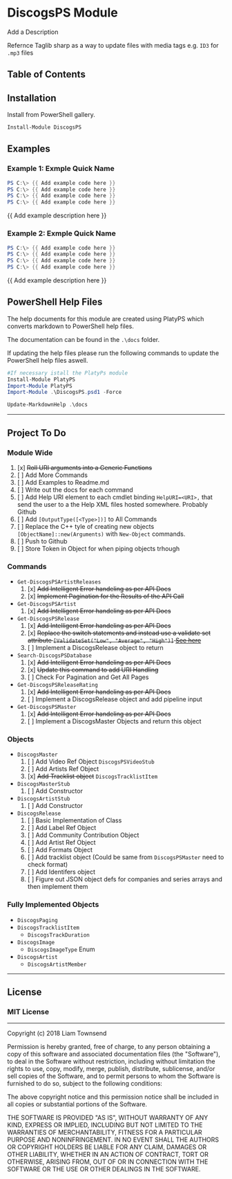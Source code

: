 # DiscogsPS Module

Add a Description

Refernce Taglib sharp as a way to update files with media tags e.g. `ID3` for `.mp3` files

## Table of Contents



## Installation

Install from PowerShell gallery.

```powershell
Install-Module DiscogsPS
```

## Examples

### Example 1: Exmple Quick Name
```powershell
PS C:\> {{ Add example code here }}
PS C:\> {{ Add example code here }}
PS C:\> {{ Add example code here }}
PS C:\> {{ Add example code here }}
```

{{ Add example description here }}

### Example 2: Exmple Quick Name
```powershell
PS C:\> {{ Add example code here }}
PS C:\> {{ Add example code here }}
PS C:\> {{ Add example code here }}
PS C:\> {{ Add example code here }}
```

{{ Add example description here }}

## PowerShell Help Files
The help documents for this module are created using PlatyPS which converts markdown to PowerShell help files.

The documentation can be found in the `.\docs` folder.

If updating the help files please run the following commands to update the PowerShell help files aswell.

``` PowerShell
#If necessary istall the PlatyPs module
Install-Module PlatyPS
Import-Module PlatyPS
Import-Module .\DiscogsPS.psd1 -Force

Update-MarkdownHelp .\docs
```
---
## Project To Do

### Module Wide
1. [x] ~~Roll URI arguments into a Generic Functions~~
2. [ ] Add More Commands
3. [ ] Add Examples to Readme.md
4. [ ] Write out the docs for each command
5. [ ] Add Help URI element to each cmdlet binding `HelpURI=<URI>,` that send the user to a the Help XML files hosted somewhere.
    Probably Github
6. [ ] Add `[OutputType([<Type>])]` to All Commands
7. [ ] Replace the C++ tyle of creating new objects `[ObjectName]::new(Arguments)` with `New-Object` commands.
8. [ ] Push to Github
9. [ ] Store Token in Object for when piping objects trhough

### Commands
- `Get-DiscogsPSArtistReleases`
    1. [x] ~~Add Intelligent Error handeling as per API Docs~~
    2. [x] ~~Implement Pagination for the Results of the API Call~~
- `Get-DiscogsPSArtist`
    1. [x] ~~Add Intelligent Error handeling as per API Docs~~
- `Get-DiscogsPSRelease`
    1. [x] ~~Add Intelligent Error handeling as per API Docs~~
    2. [x] ~~Replace the switch statements and instead use a validate set attribute `[ValidateSet("Low", "Average", "High")]` [See here](https://docs.microsoft.com/en-us/powershell/module/microsoft.powershell.core/about/about_functions_advanced_parameters?view=powershell-6#validateset-attribute)~~
    3. [ ] Implement a DiscogsRelease object to return
- `Search-DiscogsPSDatabase`
    1. [x] ~~Add Intelligent Error handeling as per API Docs~~
    2. [x] ~~Update this command to add URI Handling~~
    3. [ ] Check For Pagination and Get All Pages
- `Get-DiscogsPSReleaseRating`
    1. [x] ~~Add Intelligent Error handeling as per API Docs~~
    1. [ ] Implement a DiscogsRelease object and add pipeline input
- `Get-DiscogsPSMaster`
    1. [x] ~~Add Intelligent Error handeling as per API Docs~~
    2. [ ] Implement a DiscogsMaster Objects and return this object


### Objects
- `DiscogsMaster`
    1. [ ] Add Video Ref Object `DiscogsPSVideoStub`
    2. [ ] Add Artists Ref Object
    3. [x] ~~Add Tracklist object~~ `DiscogsTracklistItem`
- `DiscogsMasterStub`
    1. [ ] Add Constructor
- `DiscogsArtistStub`
    1. [ ] Add Constructor
- `DiscogsRelease`
    1. [ ] Basic Implementation of Class
    2. [ ] Add Label Ref Object
    3. [ ] Add Community Contribution Object
    4. [ ] Add Artist Ref Object
    5. [ ] Add Formats Object
    6. [ ] Add tracklist object (Could be same from `DiscogsPSMaster` need to check format)
    7. [ ] Add Identifers object
    8. [ ] Figure out JSON object defs for companies and series arrays and then implement them

### Fully Implemented Objects
- `DiscogsPaging`
- `DiscogsTracklistItem`
    - `DiscogsTrackDuration`
- `DiscogsImage`
    - `DiscogsImageType` Enum
- `DiscogsArtist`
    - `DiscogsArtistMember`

---
## License

### MIT License
---

Copyright (c) 2018 Liam Townsend

Permission is hereby granted, free of charge, to any person obtaining a copy of this software and associated documentation files (the "Software"), to deal in the Software without restriction, including without limitation the rights to use, copy, modify, merge, publish, distribute, sublicense, and/or sell copies of the Software, and to permit persons to whom the Software is furnished to do so, subject to the following conditions:

The above copyright notice and this permission notice shall be included in all copies or substantial portions of the Software.

THE SOFTWARE IS PROVIDED "AS IS", WITHOUT WARRANTY OF ANY KIND, EXPRESS OR IMPLIED, INCLUDING BUT NOT LIMITED TO THE WARRANTIES OF MERCHANTABILITY, FITNESS FOR A PARTICULAR PURPOSE AND NONINFRINGEMENT. IN NO EVENT SHALL THE AUTHORS OR COPYRIGHT HOLDERS BE LIABLE FOR ANY CLAIM, DAMAGES OR OTHER LIABILITY, WHETHER IN AN ACTION OF CONTRACT, TORT OR OTHERWISE, ARISING FROM, OUT OF OR IN CONNECTION WITH THE SOFTWARE OR THE USE OR OTHER DEALINGS IN THE SOFTWARE.

